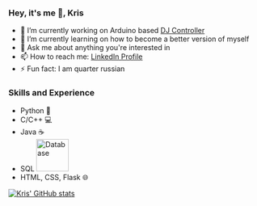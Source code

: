 ### Hey, it's me 👋, Kris

- 🔭 I’m currently working on Arduino based [DJ Controller](https://github.com/krispetrov/dj-controller)
- 🌱 I’m currently learning on how to become a better version of myself
- 💬 Ask me about anything you're interested in
- 📫 How to reach me: [LinkedIn Profile](https://www.linkedin.com/in/kris-petrov/)
- ⚡ Fun fact: I am quarter russian

### Skills and Experience
- Python 🐍
- C/C++ 💻
- Java ☕
- SQL <a href="https://emoji.gg/emoji/Database"><img src="https://emoji.gg/assets/emoji/Database.png" width="64px" height="64px" alt="Database"></a>
- HTML, CSS, Flask 🌐


[![Kris' GitHub stats](https://github-readme-stats.vercel.app/api?username=krispetrov)](https://github.com/anuraghazra/github-readme-stats)
